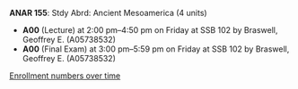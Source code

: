 **ANAR 155**: Stdy Abrd: Ancient Mesoamerica (4 units)

- **A00** (Lecture) at 2:00 pm–4:50 pm on Friday at SSB 102 by Braswell, Geoffrey E. (A05738532)
- **A00** (Final Exam) at 3:00 pm–5:59 pm on Friday at SSB 102 by Braswell, Geoffrey E. (A05738532)

[Enrollment numbers over time](./ANAR155.tsv)

